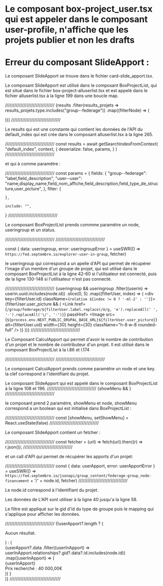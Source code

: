 # Le composant box-project_user.tsx qui est appeler dans le composant user-profile, n'affiche que les projets publier et non les drafts

# Erreur du composant SlideApport :
Le composant SlideApport se trouve dans le fichier card-slide_apport.tsx.

Le composant SlideApport est utilisé dans le composant BoxProjectList, qui est situé dans le fichier
box-project-alluserlist.tsx et est appelé dans le fichier alluserlist.tsx à la ligne 199 dans une boucle map.

////////////////////////////////
{results
		.filter(results_projets => results_projets.type.includes("group--federage"))
		.map((filterNode) => (
		<div key={filterNode.id}>
			<BoxProjectList key={filterNode.id} node={filterNode} useringroup={useringroup} status={status} />
		</div>
))}
////////////////////////////////

Le results qui est une constante qui contient les données de l'API du default_index qui est crée dans le composant alluserlist.tsx à la ligne 265.

////////////////////////////////
const results = await getSearchIndexFromContext<JsonApiSearchApiResponse>(
	"default_index",
	context,
	{
		deserialize: false,
		params,
	}
)
////////////////////////////////

et qui à comme paramètre :

////////////////////////////////
const params = {
	fields: {
		"group--federage": "label,field_description",
		"user--user": "name,display_name,field_nom_affiche,field_description,field_type_de_structure,user_picture",
	},
	filter: {

	},

	include: "",
}
////////////////////////////////

Le composant BoxProjectList prends commme paramètre un node, useringroup et un status.

////////////////////////////////
<BoxProjectList key={filterNode.id} node={filterNode} useringroup={useringroup} status={status} />
////////////////////////////////

const { data: useringroup, error: useringroupError } = useSWR(() => `https://fed.septembre.io/explorer-user-in-group`, fetcher)

le useringroup qui correspond a un apelle d'API qui permet de récupérer l'image d'un membre d'un groupe de projet,
qui est utilisé dans le composant BoxProjectList à la ligne 42-60 si l'utilisateur est connecté, puis de la ligne 130-148 si l'utilisateur n'est pas connecté.

////////////////////////////////
{useringroup &&
	useringroup
		.filter((userin) => userin.uuid.includes(node.id))
		.slice(0, 5)
		.map((filterUser, index) => (
			<div key={filterUser.id} className={`relative ${index != 0 ? '-ml-2' : ''}`}>
				{filterUser.user_picture && (
					<Link href={`/group/federage/${filterUser.label.replace(/è/g, 'e').replaceAll(' ', '-').replaceAll('\/', '-')}`} passHref>
						<Image
							src={`${process.env.NEXT_PUBLIC_DRUPAL_BASE_URL}${filterUser.user_picture}`}
							alt={filterUser.uid}
							width={30}
							height={30}
							className="h-8 w-8 rounded-full"
						/>
					</Link>
				)}
			</div>
		))}
////////////////////////////////

Le Composant CalculApport qui permet d'avoir le nombre de contribution d'un projet et le nombre de contributeur d'un projet.
Il est utilisé dans le composant BoxProjectList à la l.86 et l.174

////////////////////////////////
<CalculApport key={node.id} node={node} />
////////////////////////////////

Le composant CalculApport prends comme paramètre un node et une key.
la clef correspond à l'identifiant du projet.

Le composant SlideApport qui est appelé dans le composant BoxProjectList à la ligne 108 et 196.
////////////////////////////////
{showMenu && <SlideApport showMenu={showMenu} node={node} />}
////////////////////////////////

le composant prend 2 paramètre, showMenu et node,
showMenu correspond a un boolean qui est initialisé dans BoxProjectList :

////////////////////////////////
const [showMenu, setShowMenu] = React.useState<boolean>(false)
////////////////////////////////


Le composant SlideApport contient un fetcher :

////////////////////////////////
const fetcher = (url) => fetch(url).then((r) => r.json());
////////////////////////////////

et un call d'API qui permet de récupérer les apports d'un projet:

////////////////////////////////
const { data: userApport, error: userApportError } = useSWR(() => `https://fed.septembre.io/jsonapi/group_content/federage-group_node-financement` + '/' + node.id, fetcher)
////////////////////////////////

Le node.id correspond à l'identifiant du projet.

Les données de L'API sont utiliser à la ligne 40 jusqu'a la ligne 58.

Le filtre est appliqué sur le gid d'id du type de groupe puis le mapping qui s'applique pour afficher les données.

////////////////////////////////
{!userApport?.length ? (
	<p>
		Aucun résultat.
	</p>
) : (
	<div>
		{userApport?.data
			.filter((userInApport) => userInApport.relationships?.gid?.data?.id.includes(node.id))
			.map((userInApport) => (
				<div key={userInApport.id}>
					{userInApport}
					<div className="self-stretch relative text-xs leading-[24px] font-semibold text-mediumblue-100">
						Prix recherché : 40 000,00€
					</div>
				</div>
			))
		}
	</div>
)}
/////////////////////////////////
